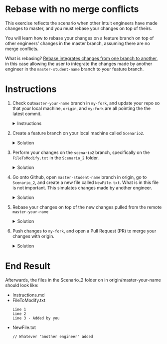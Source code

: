 # Rebase with no merge conflicts 

This exercise reflects the scenario when other Intuit engineers have made changes to master, and you must rebase your changes on top of theirs.

You will learn how to rebase your changes on a feature branch on top of other engineers' changes in the master branch, assuming there are no merge conflicts. 

What is rebasing?
[Rebase integrates changes from one branch to another](https://www.git-tower.com/learn/git/glossary/rebase), in this case allowing the user to integrate the changes made by another engineer in the `master-student-name` branch to your feature branch. 

# Instructions
1. Check out`master-your-name` branch in `my-fork`, and update your repo so that your local machine, `origin`, and `my-fork` are all pointing the the latest commit.
    <details>
    <summary>Instructions</summary>

    Ensure all your changes are pushed to Github
    ```console
    $ git stage -A
    $ git commit -m "your message"
    $ git push -u my-fork master 
    ```

    Ensure your local machine contains all changes, and pointers are pointing to the latest commit 
    ```console
    $ git pull 
    ```

    Ensure that `(HEAD -> master-your-name)`, and `(origin/master-your-name, origin/HEAD)` are pointing to the latest commit, and `(my-fork/master)` contains the latest changes. 
    ```console
    $ git log
    ```
    </details>
1. Create a feature branch on your local machine called `Scenario2`.
    <details>
    <summary>Solution</summary>
    
    ```console
    $ git checkout -b scenario2
    ```
    </details>
1. Perform your changes on the `scenario2` branch, specifically on the  `FileToModify.txt` in the `Scenario_2` folder. 
    <details>
    <summary>Solution</summary>
    
    1. Add a Line 3 to `FileToModify.txt`
        ```
        Line 1 
        Line 2
        Line 3 - Added by you 
        ```
    1. Stage and commit your changes 
        ```console
        $ git stage -A
        $ git commit -m "your message"
        ```
    </details>
1. Go onto Github, open `master-student-name` branch in origin, go to `Scenario_2`, and create a new file called `NewFile.txt`. What is in this file is not important. This simulates changes made by another engineer. 

    <details>
    <summary>Solution</summary>

    1. On the "Code" page of your `master-student-name` branch in origin, click "Create new file".
    1. Name your file `NewFile.txt` and add some text.
    1. Click "Commit changes" 
    </details>
1. Rebase your changes on top of the new changes pulled from the remote `master-your-name`
    <details>
    <summary>Solution</summary>
    
    1. Update `master-your-name` with the latest changes from Git
        ```console
        $ git checkout master-your-name
        $ git pull
        $ git checkout scenario2
        ```
    1. Rebase your changes on top of the new changes made by another engineer in master-your-name
        ```console
        $ git rebase master
        ```
    1. Check that your changes are on top of the changes imported from `master-your-name` with
        ```console
        $ git log
        ```
    </details>
1. Push changes to `my-fork`, and open a Pull Request (PR) to merge your changes with origin. 
    <details>
    <summary>Solution</summary>
    
    1. Push your changes to Github
        ```console
        $ git push
        ```
    1. Open a Pull Request on Githunb to merge changes from `my-fork` to `master-your-name` branch in origin. 
    1. If you run the `git log` command, `(HEAD -> master-your-name)` and `(origin/master-your-name, origin/HEAD)` should point to commit D, and `(my-fork/master)` should point to the last commit you pushed commit to `my-fork`.
    </details>
    
# End Result
Afterwards, the files in the Scenario_2 folder on in origin/master-your-name should look like:

* Instructions.md
* FileToModify.txt
    ```
    Line 1 
    Line 2
    Line 3 - Added by you 
    ```
* NewFile.txt
    ```
    // Whatever "another engineer" added
    ```